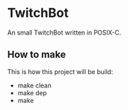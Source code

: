 # TwitchBot
An small TwitchBot written in POSIX-C.

## How to make
This is how this project will be build:
- make clean
- make dep
- make
